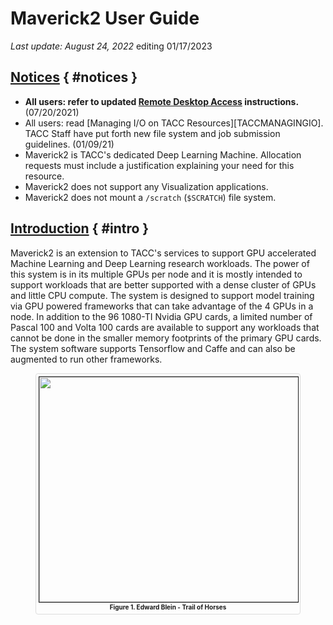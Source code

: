 <style>.help{box-sizing:border-box}.help *,.help *:before,.help *:after{box-sizing:inherit}.row{margin-bottom:10px;margin-left:-15px;margin-right:-15px}.row:before,.row:after{content:" ";display:table}.row:after{clear:both}[class*="col-"]{box-sizing:border-box;float:left;position:relative;min-height:1px;padding-left:15px;padding-right:15px}.col-1-5{width:20%}.col-2-5{width:40%}.col-3-5{width:60%}.col-4-5{width:80%}.col-1-4{width:25%}.col-1-3{width:33.3%}.col-1-2,.col-2-4{width:50%}.col-2-3{width:66.7%}.col-3-4{width:75%}.col-1-1{width:100%}article.help{font-size:1.25em;line-height:1.2em}.text-center{text-align:center}figure{display:block;margin-bottom:20px;line-height:1.42857143;border:1px solid #ddd;border-radius:4px;padding:4px;text-align:center}figcaption{font-weight:bold}.lead{font-size:1.7em;line-height:1.4;font-weight:300}.embed-responsive{position:relative;display:block;height:0;padding:0;overflow:hidden}.embed-responsive-16by9{padding-bottom:56.25%}.embed-responsive .embed-responsive-item,.embed-responsive embed,.embed-responsive iframe,.embed-responsive object,.embed-responsive video{position:absolute;top:0;bottom:0;left:0;width:100%;height:100%;border:0}</style>

# Maverick2 User Guide
<i>Last update: August 24, 2022</i> editing 01/17/2023

## [Notices](#notices) { #notices }

* **All users: refer to updated [Remote Desktop Access](#remote-desktop-access) instructions.** (07/20/2021)
* All users: read [Managing I/O on TACC Resources][TACCMANAGINGIO]. TACC Staff have put forth new file system and job submission guidelines. (01/09/21)
* Maverick2 is TACC's dedicated Deep Learning Machine.  Allocation requests must include a justification explaining your need for this resource. 
* Maverick2 does not support any Visualization applications. 
* Maverick2 does not mount a `/scratch` (`$SCRATCH`) file system.


## [Introduction](#intro) { #intro }

Maverick2 is an extension to TACC's services to support GPU accelerated Machine Learning and Deep Learning research workloads. The power of this system is in its multiple GPUs per node and it is mostly intended to support workloads that are better supported with a dense cluster of GPUs and little CPU compute. The system is designed to support model training via GPU powered frameworks that can take advantage of the 4 GPUs in a node. In addition to the 96 1080-TI Nvidia GPU cards, a limited number of Pascal 100 and Volta 100 cards are available to support any workloads that cannot be done in the smaller memory footprints of the primary GPU cards. The system software supports Tensorflow and Caffe and can also be augmented to run other frameworks. 

<figure>
<img alt="" src="IMAGEDIR/2mav/trailofhorses.jpg" style="width: 600px; border-width: 1px; border-style: solid; height: 360px;" />
<figcaption><font size=-2>Figure 1. Edward Blein - Trail of Horses</font></figcaption></figure>


